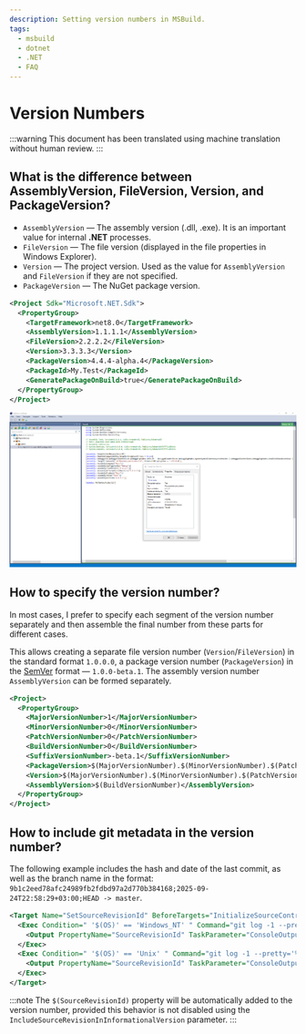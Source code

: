 ```yaml
---
description: Setting version numbers in MSBuild.
tags:
  - msbuild
  - dotnet
  - .NET
  - FAQ
---
```


# Version Numbers

:::warning
This document has been translated using machine translation without human review.
:::

## What is the difference between AssemblyVersion, FileVersion, Version, and PackageVersion?

* `AssemblyVersion` — The assembly version (.dll, .exe). It is an important value for internal **.NET** processes.
* `FileVersion` — The file version (displayed in the file properties in Windows Explorer).
* `Version` — The project version. Used as the value for `AssemblyVersion` and `FileVersion` if they are not specified.
* `PackageVersion` — The NuGet package version.

```xml
<Project Sdk="Microsoft.NET.Sdk">
  <PropertyGroup>
    <TargetFramework>net8.0</TargetFramework>
    <AssemblyVersion>1.1.1.1</AssemblyVersion>
    <FileVersion>2.2.2.2</FileVersion>
    <Version>3.3.3.3</Version>
    <PackageVersion>4.4.4-alpha.4</PackageVersion>
    <PackageId>My.Test</PackageId>
    <GeneratePackageOnBuild>true</GeneratePackageOnBuild>
  </PropertyGroup>
</Project>
```

[![View versions in the final build](assets/version.png)](assets/version.png)

## How to specify the version number?

In most cases, I prefer to specify each segment of the version number separately and then assemble the final number from these parts for different cases.

This allows creating a separate file version number (`Version`/`FileVersion`) in the standard format `1.0.0.0`, a package version number (`PackageVersion`) in the [SemVer](../../development/versioning) format — `1.0.0-beta.1`. The assembly version number `AssemblyVersion` can be formed separately.

```xml
<Project>
  <PropertyGroup>
    <MajorVersionNumber>1</MajorVersionNumber>
    <MinorVersionNumber>0</MinorVersionNumber>
    <PatchVersionNumber>0</PatchVersionNumber>
    <BuildVersionNumber>0</BuildVersionNumber>
    <SuffixVersionNumber>-beta.1</SuffixVersionNumber>
    <PackageVersion>$(MajorVersionNumber).$(MinorVersionNumber).$(PatchVersionNumber)$(SuffixVersionNumber)</PackageVersion>
    <Version>$(MajorVersionNumber).$(MinorVersionNumber).$(PatchVersionNumber).$(BuildVersionNumber)</Version>
    <AssemblyVersion>$(BuildVersionNumber)</AssemblyVersion>
  </PropertyGroup>
</Project>
```

## How to include git metadata in the version number?

The following example includes the hash and date of the last commit, as well as the branch name in the format: `9b1c2eed78afc24989fb2fdbd97a2d770b384168;2025-09-24T22:58:29+03:00;HEAD -> master`.

```xml
<Target Name="SetSourceRevisionId" BeforeTargets="InitializeSourceControlInformation">
  <Exec Condition=" '$(OS)' == 'Windows_NT' " Command="git log -1 --pretty=%%H;%%aI;%%D" ConsoleToMSBuild="True" IgnoreExitCode="False">
    <Output PropertyName="SourceRevisionId" TaskParameter="ConsoleOutput" />
  </Exec>
  <Exec Condition=" '$(OS)' == 'Unix' " Command="git log -1 --pretty='%H;%aI;%D'" ConsoleToMSBuild="True" IgnoreExitCode="False">
    <Output PropertyName="SourceRevisionId" TaskParameter="ConsoleOutput" />
  </Exec>
</Target>
```

:::note
The `$(SourceRevisionId)` property will be automatically added to the version number, provided this behavior is not disabled using the `IncludeSourceRevisionInInformationalVersion` parameter.
:::
